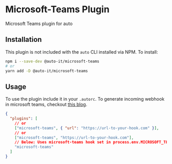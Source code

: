# Microsoft-Teams Plugin

Microsoft Teams plugin for auto

## Installation

This plugin is not included with the `auto` CLI installed via NPM. To install:

```bash
npm i --save-dev @auto-it/microsoft-teams
# or
yarn add -D @auto-it/microsoft-teams
```

## Usage

To use the plugin include it in your `.autorc`.
To generate incoming webhook in microsoft teams, checkout [this blog](https://medium.com/@ankush.kumar133/get-started-with-microsoft-team-connectors-incoming-webhook-a330657993e7). 

```json
{
  "plugins": [
    // or
    ["microsoft-teams", { "url": "https://url-to-your-hook.com" }],
    // or
    ["microsoft-teams", "https://url-to-your-hook.com"],
    // Below: Uses microsoft-teams hook set in process.env.MICROSOFT_TEAMS_WEBHOOK_URL
    "microsoft-teams"
  ]
}
```
